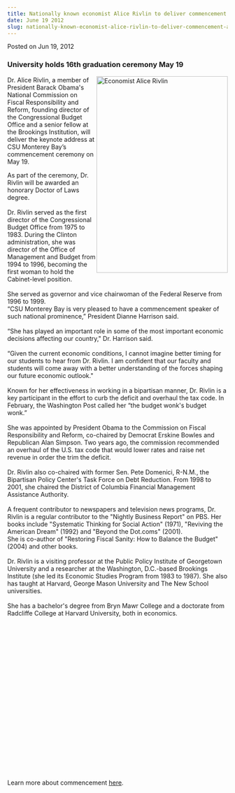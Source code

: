 ```yaml
---
title: Nationally known economist Alice Rivlin to deliver commencement address
date: June 19 2012
slug: nationally-known-economist-alice-rivlin-to-deliver-commencement-address
---
```





<span class="date">Posted on Jun 19, 2012    </span>
<h3>University holds 16th graduation ceremony May 19</h3>
<p><img alt="Economist Alice Rivlin" src="http://news.csumb.edu/sites/default/files/65/attachments/news/images/rivlina_original.jpg" style="float:right; width:300px; height:450px">Dr. Alice Rivlin,
a member of President Barack Obama&apos;s National Commission on
Fiscal&#xA0;Responsibility and Reform, founding director of the
Congressional Budget Office and a senior fellow at the Brookings
Institution, will deliver the keynote address at CSU Monterey Bay&#x2019;s
commencement ceremony on May 19.</img></p>
<p>As part of the ceremony, Dr. Rivlin will be awarded an honorary
Doctor of Laws degree.<br>
<br>
Dr. Rivlin served as the first director of the Congressional Budget
Office from 1975 to 1983. During the Clinton administration, she
was director of the Office of Management and Budget from 1994 to
1996, becoming the first woman to hold the Cabinet-level
position.<br>
<br>
She served as governor and vice chairwoman of the Federal Reserve
from 1996 to 1999.<br>
&#x201C;CSU Monterey Bay is very pleased to have a commencement speaker of
such national prominence,&#x201D; President Dianne Harrison said.<br>
<br>
&#x201C;She has played an important role in some of the most important
economic decisions affecting our country,&quot; Dr. Harrison said.<br>
<br>
&#x201C;Given the current economic conditions, I cannot imagine better
timing for our students to hear from Dr. Rivlin. I am confident
that our faculty and students will come away with a better
understanding of the forces shaping our future economic
outlook.&quot;<br>
<br>
Known for her effectiveness in working in a bipartisan manner, Dr.
Rivlin is a key participant in the effort to curb the deficit and
overhaul the tax code. In February, the Washington Post called her
&#x201C;the budget wonk&apos;s budget wonk.&#x201D;<br>
<br>
She was appointed by President Obama to the Commission on Fiscal
Responsibility and Reform, co-chaired by Democrat Erskine Bowles
and Republican Alan Simpson. Two years ago, the commission
recommended an overhaul of the U.S. tax code that would lower rates
and raise net revenue in order the trim the deficit.<br>
<br>
Dr. Rivlin also co-chaired with former Sen. Pete Domenici, R-N.M.,
the Bipartisan Policy Center&apos;s Task Force on Debt Reduction. From
1998 to 2001, she chaired the District of Columbia Financial
Management Assistance Authority.<br>
<br>
A frequent contributor to newspapers and television news programs,
Dr. Rivlin is a regular contributor to the &quot;Nightly Business
Report&quot; on PBS. Her books include &quot;Systematic Thinking for Social
Action&quot; (1971), &quot;Reviving the American Dream&quot; (1992) and &quot;Beyond
the Dot.coms&quot; (2001).<br>
She is co-author of &quot;Restoring Fiscal Sanity: How to Balance the
Budget&quot; (2004) and other books.<br>
<br>
Dr. Rivlin is a visiting professor at the Public Policy Institute
of Georgetown University and a researcher at the Washington,
D.C.-based Brookings Institute (she led its Economic Studies
Program from 1983 to 1987). She also has taught at Harvard, George
Mason University and The New School universities.<br>
<br>
She has a bachelor&apos;s degree from Bryn Mawr College and a doctorate
from Radcliffe College at Harvard University, both in
economics.</br></br></br></br></br></br></br></br></br></br></br></br></br></br></br></br></br></br></br></br></br></br></p>
<p>Learn more about commencement <a href="http://csumb.edu/commencement" rel="nofollow">here</a>.<br>
<br>
&#xA0;</br></br></p>





